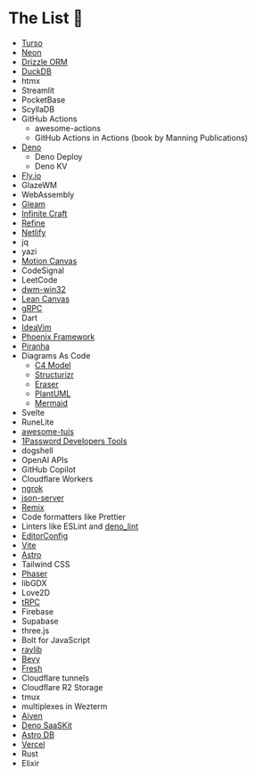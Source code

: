 # The List 💝

* [Turso](https://turso.tech/)
* [Neon](https://neon.tech/)
* [Drizzle ORM](https://orm.drizzle.team/)
* [DuckDB](https://duckdb.org/)
* htmx
* Streamlit
* PocketBase
* ScyllaDB
* GitHub Actions
  * awesome-actions
  * GitHub Actions in Actions (book by Manning Publications)
* [Deno](https://deno.com/)
  * Deno Deploy
  * Deno KV
* [Fly.io](https://fly.io/)
* GlazeWM
* WebAssembly
* [Gleam](https://gleam.run/)
* [Infinite Craft](https://neal.fun/infinite-craft/)
* [Refine](https://refine.dev/)
* [Netlify](https://www.netlify.com/)
* jq
* yazi
* [Motion Canvas](https://motioncanvas.io/)
* CodeSignal
* LeetCode
* [dwm-win32](https://github.com/prabirshrestha/dwm-win32)
* [Lean Canvas](https://www.leanfoundry.com/tools/lean-canvas)
* [gRPC](https://grpc.io/)
* Dart
* [IdeaVim](https://github.com/JetBrains/ideavim)
* [Phoenix Framework](https://www.phoenixframework.org/)
* [Piranha](https://github.com/uber/piranha)
* Diagrams As Code
  * [C4 Model](https://c4model.com/)
  * [Structurizr](https://structurizr.com/)
  * [Eraser](https://www.eraser.io/)
  * [PlantUML](https://plantuml.com/)
  * [Mermaid](https://mermaid.js.org/)
* Svelte
* RuneLite
* [awesome-tuis](https://github.com/rothgar/awesome-tuis)
* [1Password Developers Tools](https://1password.com/developers)
* dogshell
* OpenAI APIs
* GitHub Copilot
* Cloudflare Workers
* [ngrok](https://ngrok.com/)
* [json-server](https://github.com/typicode/json-server)
* [Remix](https://remix.run/)
* Code formatters like Prettier
* Linters like ESLint and [deno_lint](https://github.com/denoland/deno_lint)
* [EditorConfig](https://editorconfig.org/)
* [Vite](https://github.com/vitejs/vite)
* [Astro](https://astro.build/)
* Tailwind CSS
* [Phaser](https://phaser.io/)
* libGDX
* Love2D
* [tRPC](https://github.com/trpc/trpc)
* Firebase
* Supabase
* three.js
* Bolt for JavaScript
* [raylib](https://www.raylib.com/)
* [Bevy](https://bevyengine.org/)
* [Fresh](https://fresh.deno.dev/)
* Cloudflare tunnels
* Cloudflare R2 Storage
* tmux
* multiplexes in Wezterm
* [Aiven](https://aiven.io/)
* [Deno SaaSKit](https://deno.com/saaskit)
* [Astro DB](https://astro.build/db/)
* [Vercel](https://vercel.com/)
* Rust
* Elixir
